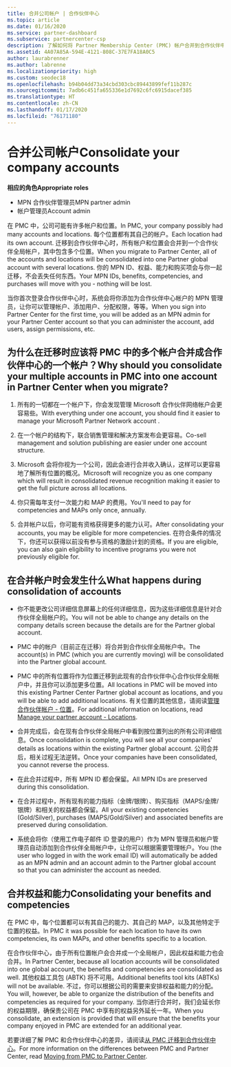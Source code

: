 ```yaml
---
title: 合并公司帐户 | 合作伙伴中心
ms.topic: article
ms.date: 01/16/2020
ms.service: partner-dashboard
ms.subservice: partnercenter-csp
description: 了解如何将 Partner Membership Center (PMC) 帐户合并到合作伙伴中心的一个帐户中。 这是从 PMC 迁移到合作伙伴中心时可执行的操作。
ms.assetid: 4A07A85A-594E-4121-808C-37E7FA18A0C5
author: laurabrenner
ms.author: labrenne
ms.localizationpriority: high
ms.custom: seodec18
ms.openlocfilehash: b94b04dd73a34cbd303cbc89443899fef11b287c
ms.sourcegitcommit: 7adb6c451fa655336e1d7692c6fc6915dacef385
ms.translationtype: HT
ms.contentlocale: zh-CN
ms.lasthandoff: 01/17/2020
ms.locfileid: "76171180"
---
```

# <a name="consolidate-your-company-accounts"></a><span data-ttu-id="70a58-104">合并公司帐户</span><span class="sxs-lookup"><span data-stu-id="70a58-104">Consolidate your company accounts</span></span>

<span data-ttu-id="70a58-105">**相应的角色**</span><span class="sxs-lookup"><span data-stu-id="70a58-105">**Appropriate roles**</span></span>

- <span data-ttu-id="70a58-106">MPN 合作伙伴管理员</span><span class="sxs-lookup"><span data-stu-id="70a58-106">MPN partner admin</span></span>
- <span data-ttu-id="70a58-107">帐户管理员</span><span class="sxs-lookup"><span data-stu-id="70a58-107">Account admin</span></span>

<span data-ttu-id="70a58-108">在 PMC 中，公司可能有许多帐户和位置。</span><span class="sxs-lookup"><span data-stu-id="70a58-108">In PMC, your company possibly had many accounts and locations.</span></span> <span data-ttu-id="70a58-109">每个位置都有其自己的帐户。</span><span class="sxs-lookup"><span data-stu-id="70a58-109">Each location had its own account.</span></span> <span data-ttu-id="70a58-110">迁移到合作伙伴中心时，所有帐户和位置会合并到一个合作伙伴全局帐户，其中包含多个位置。</span><span class="sxs-lookup"><span data-stu-id="70a58-110">When you migrate to Partner Center, all of the accounts and locations will be consolidated into one Partner global account with several locations.</span></span> <span data-ttu-id="70a58-111">你的 MPN ID、权益、能力和购买项会与你一起迁移，不会丢失任何东西。</span><span class="sxs-lookup"><span data-stu-id="70a58-111">Your MPN IDs, benefits, competencies, and purchases will move with you - nothing will be lost.</span></span> 

<span data-ttu-id="70a58-112">当你首次登录合作伙伴中心时，系统会将你添加为合作伙伴中心帐户的 MPN 管理员，让你可以管理帐户、添加用户、分配权限，等等。</span><span class="sxs-lookup"><span data-stu-id="70a58-112">When you sign into Partner Center for the first time, you will be added as an MPN admin for your Partner Center account so that you can administer the account, add users, assign permissions, etc.</span></span> 

## <a name="why-should-you-consolidate-your-multiple-accounts-in-pmc-into-one-account-in-partner-center-when-you-migrate"></a><span data-ttu-id="70a58-113">为什么在迁移时应该将 PMC 中的多个帐户合并成合作伙伴中心的一个帐户？</span><span class="sxs-lookup"><span data-stu-id="70a58-113">Why should you consolidate your multiple accounts in PMC into one account in Partner Center when you migrate?</span></span>

1. <span data-ttu-id="70a58-114">所有的一切都在一个帐户下，你会发现管理 Microsoft 合作伙伴网络帐户会更容易些。</span><span class="sxs-lookup"><span data-stu-id="70a58-114">With everything under one account, you should find it easier to manage your Microsoft Partner Network account .</span></span>

2. <span data-ttu-id="70a58-115">在一个帐户的结构下，联合销售管理和解决方案发布会更容易。</span><span class="sxs-lookup"><span data-stu-id="70a58-115">Co-sell management and solution publishing are easier under one account structure.</span></span>

3. <span data-ttu-id="70a58-116">Microsoft 会将你视为一个公司，因此会进行合并收入确认，这样可以更容易地了解所有位置的概况。</span><span class="sxs-lookup"><span data-stu-id="70a58-116">Microsoft will recognize you as one company which will result in consolidated revenue recognition making it easier to get the full picture across all locations.</span></span>  

4. <span data-ttu-id="70a58-117">你只需每年支付一次能力和 MAP 的费用。</span><span class="sxs-lookup"><span data-stu-id="70a58-117">You'll need to pay for competencies and MAPs only once, annually.</span></span>

5. <span data-ttu-id="70a58-118">合并帐户以后，你可能有资格获得更多的能力认可。</span><span class="sxs-lookup"><span data-stu-id="70a58-118">After consolidating your accounts, you may be eligible for more competencies.</span></span> <span data-ttu-id="70a58-119">在符合条件的情况下，你还可以获得以前没有参与资格的激励计划的资格。</span><span class="sxs-lookup"><span data-stu-id="70a58-119">If you are eligible, you can also gain eligibility to incentive programs you were not previously eligible for.</span></span>


## <a name="what-happens-during-consolidation-of-accounts"></a><span data-ttu-id="70a58-120">在合并帐户时会发生什么</span><span class="sxs-lookup"><span data-stu-id="70a58-120">What happens during consolidation of accounts</span></span>

- <span data-ttu-id="70a58-121">你不能更改公司详细信息屏幕上的任何详细信息，因为这些详细信息是针对合作伙伴全局帐户的。</span><span class="sxs-lookup"><span data-stu-id="70a58-121">You will not be able to change any details on the company details screen because the details are for the Partner global account.</span></span> 

- <span data-ttu-id="70a58-122">PMC 中的帐户（目前正在迁移）将合并到合作伙伴全局帐户中。</span><span class="sxs-lookup"><span data-stu-id="70a58-122">The account(s) in PMC (which you are currently moving) will be consolidated into the Partner global account.</span></span> 

- <span data-ttu-id="70a58-123">PMC 中的所有位置将作为位置迁移到此现有的合作伙伴中心合作伙伴全局帐户中，并且你可以添加更多位置。</span><span class="sxs-lookup"><span data-stu-id="70a58-123">All locations in PMC will be moved into this existing Partner Center Partner global account as locations, and you will be able to add additional locations.</span></span> <span data-ttu-id="70a58-124">有关位置的其他信息，请阅读[管理合作伙伴帐户 - 位置](manage-locations.md)。</span><span class="sxs-lookup"><span data-stu-id="70a58-124">For additional information on locations, read  [Manage your partner account - Locations](manage-locations.md).</span></span>

- <span data-ttu-id="70a58-125">合并完成后，会在现有合作伙伴全局帐户中看到按位置列出的所有公司详细信息。</span><span class="sxs-lookup"><span data-stu-id="70a58-125">Once consolidation is complete, you will see all your companies' details as locations within the existing Partner global account.</span></span> <span data-ttu-id="70a58-126">公司合并后，相关过程无法逆转。</span><span class="sxs-lookup"><span data-stu-id="70a58-126">Once your companies have been consolidated, you cannot reverse the process.</span></span>

- <span data-ttu-id="70a58-127">在此合并过程中，所有 MPN ID 都会保留。</span><span class="sxs-lookup"><span data-stu-id="70a58-127">All MPN IDs are preserved during this consolidation.</span></span>

- <span data-ttu-id="70a58-128">在合并过程中，所有现有的能力指标（金牌/银牌）、购买指标（MAPS/金牌/银牌）和相关的权益都会保留。</span><span class="sxs-lookup"><span data-stu-id="70a58-128">All your existing competencies (Gold/Silver), purchases (MAPS/Gold/Silver) and associated benefits are preserved during consolidation.</span></span>

- <span data-ttu-id="70a58-129">系统会将你（使用工作电子邮件 ID 登录的用户）作为 MPN 管理员和帐户管理员自动添加到合作伙伴全局帐户中，让你可以根据需要管理帐户。</span><span class="sxs-lookup"><span data-stu-id="70a58-129">You (the user who logged in with the work email ID) will automatically be added as an MPN admin and an account admin to the Partner global account so that you can administer the account as needed.</span></span> 


## <a name="consolidating-your-benefits-and-competencies"></a><span data-ttu-id="70a58-130">合并权益和能力</span><span class="sxs-lookup"><span data-stu-id="70a58-130">Consolidating your benefits and competencies</span></span>

<span data-ttu-id="70a58-131">在 PMC 中，每个位置都可以有其自己的能力、其自己的 MAP，以及其他特定于位置的权益。</span><span class="sxs-lookup"><span data-stu-id="70a58-131">In PMC it was possible for each location to have its own competencies, its own MAPs, and other benefits specific to a location.</span></span>

<span data-ttu-id="70a58-132">在合作伙伴中心，由于所有位置帐户会合并成一个全局帐户，因此权益和能力也会合并。</span><span class="sxs-lookup"><span data-stu-id="70a58-132">In Partner Center, because all location accounts will be consolidated into one global account, the benefits and competencies are consolidated as well.</span></span> <span data-ttu-id="70a58-133">其他权益工具包 (ABTK) 将不可用。</span><span class="sxs-lookup"><span data-stu-id="70a58-133">Additional benefits tool kits (ABTKs) will not be available.</span></span> <span data-ttu-id="70a58-134">不过，你可以根据公司的需要来安排权益和能力的分配。</span><span class="sxs-lookup"><span data-stu-id="70a58-134">You will, however, be able to organize the distribution of the benefits and competencies as required for your company.</span></span> <span data-ttu-id="70a58-135">当你进行合并时，我们会延长你的权益期限，确保贵公司在 PMC 中享有的权益另外延长一年。</span><span class="sxs-lookup"><span data-stu-id="70a58-135">When you consolidate, an extension is provided that will ensure that the benefits your company enjoyed in PMC are extended for an additional year.</span></span>

<span data-ttu-id="70a58-136">若要详细了解 PMC 和合作伙伴中心的差异，请阅读[从 PMC 迁移到合作伙伴中心](guide-to-migration.md)。</span><span class="sxs-lookup"><span data-stu-id="70a58-136">For more information on the differences between PMC and Partner Center, read [Moving from PMC to Partner Center](guide-to-migration.md).</span></span>

